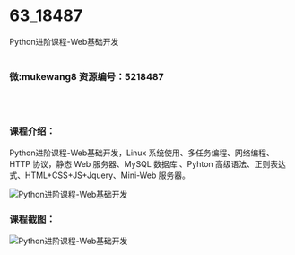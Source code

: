 # 63_18487
Python进阶课程-Web基础开发
<br/></br>
<h3>微:mukewang8 资源编号：5218487</h3>
<br/></br>
<h3>课程介绍：</h3>
<p><a title="查看与 Python进阶 相关的文章" target="_blank">Python进阶</a>课程-Web基础开发，Linux 系统使用、多任务编程、网络编程、HTTP 协议，静态 Web 服务器、MySQL 数据库 、Pyhton 高级语法、正则表达式、HTML+CSS+JS+Jquery、Mini-Web 服务器。</p>
<p><img src="https://www.ko996.com/wp-content/uploads/img/2021/02/1-57.png" alt="Python进阶课程-Web基础开发"></p>
<div class="info-desc">
<h3>课程截图：</h3>
<p><img src="https://www.ko996.com/wp-content/uploads/img/2021/02/2-61.png" alt="Python进阶课程-Web基础开发"></p>


			
</div>
